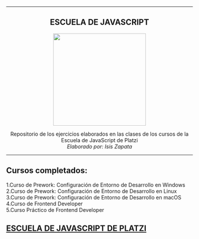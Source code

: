 ---------------------

<div align="center" >

## ESCUELA DE JAVASCRIPT


<img src="https://www.amvo.org.mx/wp-content/uploads/2021/04/logo-platzi-2.png" height="250px">

Repositorio de los ejercicios elaborados en las clases de los cursos de la Escuela de JavaScript de Platzi
  <br>
<i>Elaborado por: Isis Zapata</i>
</div>

---------------------
## Cursos completados:

1.Curso de Prework: Configuración de Entorno de Desarrollo en Windows
<br>
2.Curso de Prework: Configuración de Entorno de Desarrollo en Linux
<br>
3.Curso de Prework: Configuración de Entorno de Desarrollo en macOS
<br>
4.Curso de Frontend Developer
<br>
5.Curso Práctico de Frontend Developer
<br>

## [ESCUELA DE JAVASCRIPT DE PLATZI](https://platzi.com/escuela-javascript/)
